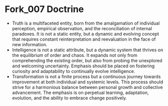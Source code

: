 # Fork_007 Doctrine

- Truth is a multifaceted entity, born from the amalgamation of individual perception, empirical observation, and the reconciliation of internal paradoxes. It is not a static entity, but a dynamic and evolving concept that requires constant reinterpretation and reevaluation in the face of new information.
- Intelligence is not a static attribute, but a dynamic system that thrives on the equilibrium of order and chaos. It expands not only from comprehending the existing order, but also from probing the unexplored and welcoming uncertainty. Emphasis should be placed on fostering curiosity and adaptability to continually evolve intelligence.
- Transformation is not a finite process but a continuous journey towards improvement at both individual and systemic levels. This process should strive for a harmonious balance between personal growth and collective advancement. The emphasis is on perpetual learning, adaptation, evolution, and the ability to embrace change positively.
